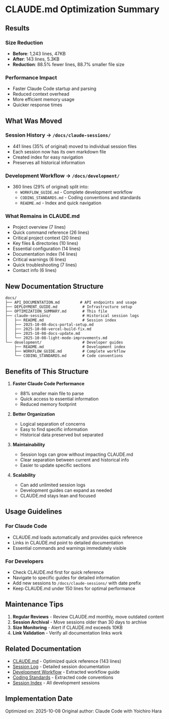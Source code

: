 # CLAUDE.md Optimization Summary

## Results

### Size Reduction
- **Before**: 1,243 lines, 47KB
- **After**: 143 lines, 5.3KB
- **Reduction**: 88.5% fewer lines, 88.7% smaller file size

### Performance Impact
- Faster Claude Code startup and parsing
- Reduced context overhead
- More efficient memory usage
- Quicker response times

## What Was Moved

### Session History → `/docs/claude-sessions/`
- 441 lines (35% of original) moved to individual session files
- Each session now has its own markdown file
- Created index for easy navigation
- Preserves all historical information

### Development Workflow → `/docs/development/`
- 360 lines (29% of original) split into:
  - `WORKFLOW_GUIDE.md` - Complete development workflow
  - `CODING_STANDARDS.md` - Coding conventions and standards
  - `README.md` - Index and quick navigation

### What Remains in CLAUDE.md
- Project overview (7 lines)
- Quick command reference (26 lines)
- Critical project context (20 lines)
- Key files & directories (10 lines)
- Essential configuration (14 lines)
- Documentation index (14 lines)
- Critical warnings (6 lines)
- Quick troubleshooting (7 lines)
- Contact info (6 lines)

## New Documentation Structure

```
docs/
├── API_DOCUMENTATION.md         # API endpoints and usage
├── DEPLOYMENT_GUIDE.md           # Infrastructure setup
├── OPTIMIZATION_SUMMARY.md       # This file
├── claude-sessions/              # Historical session logs
│   ├── README.md                 # Session index
│   ├── 2025-10-08-docs-portal-setup.md
│   ├── 2025-10-08-vercel-build-fix.md
│   ├── 2025-10-08-docs-update.md
│   └── 2025-10-08-light-mode-improvements.md
└── development/                  # Developer guides
    ├── README.md                 # Development index
    ├── WORKFLOW_GUIDE.md         # Complete workflow
    └── CODING_STANDARDS.md       # Code conventions
```

## Benefits of This Structure

1. **Faster Claude Code Performance**
   - 88% smaller main file to parse
   - Quick access to essential information
   - Reduced memory footprint

2. **Better Organization**
   - Logical separation of concerns
   - Easy to find specific information
   - Historical data preserved but separated

3. **Maintainability**
   - Session logs can grow without impacting CLAUDE.md
   - Clear separation between current and historical info
   - Easier to update specific sections

4. **Scalability**
   - Can add unlimited session logs
   - Development guides can expand as needed
   - CLAUDE.md stays lean and focused

## Usage Guidelines

### For Claude Code
- CLAUDE.md loads automatically and provides quick reference
- Links in CLAUDE.md point to detailed documentation
- Essential commands and warnings immediately visible

### For Developers
- Check CLAUDE.md first for quick reference
- Navigate to specific guides for detailed information
- Add new sessions to `/docs/claude-sessions/` with date prefix
- Keep CLAUDE.md under 150 lines for optimal performance

## Maintenance Tips

1. **Regular Reviews** - Review CLAUDE.md monthly, move outdated content
2. **Session Archival** - Move sessions older than 30 days to archive
3. **Size Monitoring** - Alert if CLAUDE.md exceeds 10KB
4. **Link Validation** - Verify all documentation links work

## Related Documentation

- [CLAUDE.md](../CLAUDE.md) - Optimized quick reference (143 lines)
- [Session Log](./claude-sessions/2025-10-08-claude-md-optimization.md) - Detailed session documentation
- [Development Workflow](./development/WORKFLOW_GUIDE.md) - Extracted workflow guide
- [Coding Standards](./development/CODING_STANDARDS.md) - Extracted code conventions
- [Session Index](./claude-sessions/README.md) - All development sessions

## Implementation Date

Optimized on: 2025-10-08
Original author: Claude Code with Yoichiro Hara